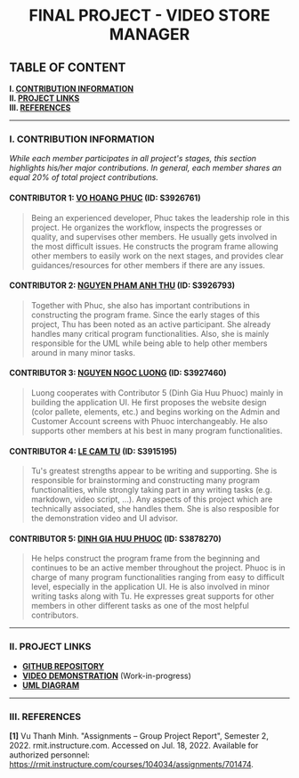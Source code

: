 <h1 align="center">FINAL PROJECT - VIDEO STORE MANAGER</h1>

## TABLE OF CONTENT

**I. [CONTRIBUTION INFORMATION](#i-contribution-information)**\
**II. [PROJECT LINKS](#ii-project-links)**\
**III. [REFERENCES](#iii-references)**

___

### I. CONTRIBUTION INFORMATION

_While each member participates in all project's stages, this section highlights his/her major contributions. In general, each member shares an equal 20% of total project contributions._

#### CONTRIBUTOR 1: [VO HOANG PHUC](https://github.com/vhpx) (ID: S3926761)

> Being an experienced developer, Phuc takes the leadership role in this project. He organizes the workflow, inspects the progresses or quality, and supervises other members. He usually gets involved in the most difficult issues. He constructs the program frame allowing other members to easily work on the next stages, and provides clear guidances/resources for other members if there are any issues.

#### CONTRIBUTOR 2: [NGUYEN PHAM ANH THU](https://github.com/npat273) (ID: S3926793)

> Together with Phuc, she also has important contributions in constructing the program frame. Since the early stages of this project, Thu has been noted as an active participant. She already handles many critical program functionalities. Also, she is mainly responsible for the UML while being able to help other members around in many minor tasks.

#### CONTRIBUTOR 3: [NGUYEN NGOC LUONG](https://github.com/Railroad-Wrecker) (ID: S3927460)

> Luong cooperates with Contributor 5 (Dinh Gia Huu Phuoc) mainly in building the application UI. He first proposes the website design (color pallete, elements, etc.) and begins working on the Admin and Customer Account screens with Phuoc interchangeably. He also supports other members at his best in many program functionalities.

#### CONTRIBUTOR 4: [LE CAM TU](https://github.com/toulletou03) (ID: S3915195)

> Tu's greatest strengths appear to be writing and supporting. She is responsible for brainstorming and constructing many program functionalities, while strongly taking part in any writing tasks (e.g. markdown, video script, ...). Any aspects of this project which are technically associated, she handles them. She is also resposible for the demonstration video and UI advisor.

#### CONTRIBUTOR 5: [DINH GIA HUU PHUOC](https://github.com/HPOKSG) (ID: S3878270)

> He helps construct the program frame from the beginning and continues to be an active member throughout the project. Phuoc is in charge of many program functionalities ranging from easy to difficult level, especially in the application UI. He is also involved in minor writing tasks along with Tu. He expresses great supports for other members in other different tasks as one of the most helpful contributors.

___

### II. PROJECT LINKS

 - [**GITHUB REPOSITORY**](https://github.com/vhpx/video-store-manager)
 - [**VIDEO DEMONSTRATION**](https://github.com/vhpx/video-store-manager) (Work-in-progress)
 - [**UML DIAGRAM**](https://drive.google.com/file/d/1AKf6qyC_p8tz5zStkNBLcmO3s7_CshXv/view?usp=sharing)

___

### III. REFERENCES
**[1]** Vu Thanh Minh. "Assignments – Group Project Report", Semester 2, 2022. rmit.instructure.com. Accessed on Jul. 18, 2022.
Available for authorized personnel: https://rmit.instructure.com/courses/104034/assignments/701474.
